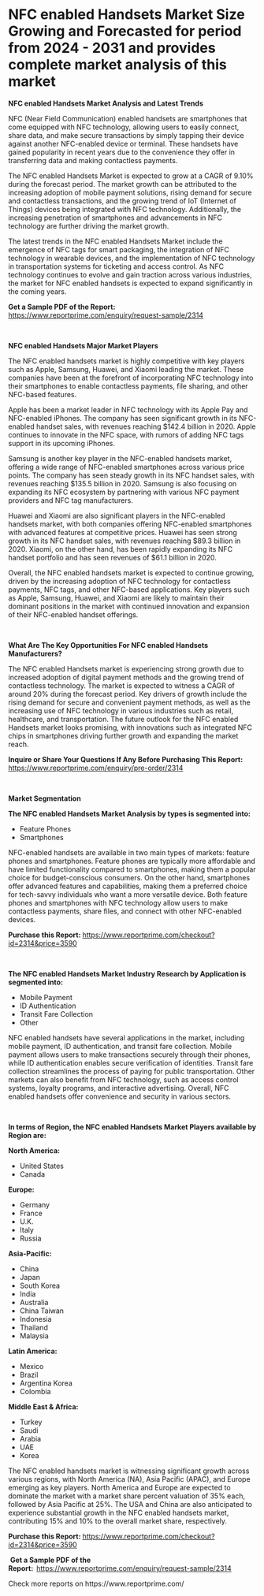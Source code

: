 <p><h1>NFC enabled Handsets Market Size Growing and Forecasted for period from 2024 - 2031 and provides complete market analysis of this market</h1></p><p><strong>NFC enabled Handsets Market Analysis and Latest Trends</strong></p>
<p><p>NFC (Near Field Communication) enabled handsets are smartphones that come equipped with NFC technology, allowing users to easily connect, share data, and make secure transactions by simply tapping their device against another NFC-enabled device or terminal. These handsets have gained popularity in recent years due to the convenience they offer in transferring data and making contactless payments.</p><p>The NFC enabled Handsets Market is expected to grow at a CAGR of 9.10% during the forecast period. The market growth can be attributed to the increasing adoption of mobile payment solutions, rising demand for secure and contactless transactions, and the growing trend of IoT (Internet of Things) devices being integrated with NFC technology. Additionally, the increasing penetration of smartphones and advancements in NFC technology are further driving the market growth.</p><p>The latest trends in the NFC enabled Handsets Market include the emergence of NFC tags for smart packaging, the integration of NFC technology in wearable devices, and the implementation of NFC technology in transportation systems for ticketing and access control. As NFC technology continues to evolve and gain traction across various industries, the market for NFC enabled handsets is expected to expand significantly in the coming years.</p></p>
<p><strong>Get a Sample PDF of the Report:&nbsp;</strong> <a href="https://www.reportprime.com/enquiry/request-sample/2314">https://www.reportprime.com/enquiry/request-sample/2314</a></p>
<p>&nbsp;</p>
<p><strong>NFC enabled Handsets Major Market Players</strong></p>
<p><p>The NFC enabled handsets market is highly competitive with key players such as Apple, Samsung, Huawei, and Xiaomi leading the market. These companies have been at the forefront of incorporating NFC technology into their smartphones to enable contactless payments, file sharing, and other NFC-based features.</p><p>Apple has been a market leader in NFC technology with its Apple Pay and NFC-enabled iPhones. The company has seen significant growth in its NFC-enabled handset sales, with revenues reaching $142.4 billion in 2020. Apple continues to innovate in the NFC space, with rumors of adding NFC tags support in its upcoming iPhones.</p><p>Samsung is another key player in the NFC-enabled handsets market, offering a wide range of NFC-enabled smartphones across various price points. The company has seen steady growth in its NFC handset sales, with revenues reaching $135.5 billion in 2020. Samsung is also focusing on expanding its NFC ecosystem by partnering with various NFC payment providers and NFC tag manufacturers.</p><p>Huawei and Xiaomi are also significant players in the NFC-enabled handsets market, with both companies offering NFC-enabled smartphones with advanced features at competitive prices. Huawei has seen strong growth in its NFC handset sales, with revenues reaching $89.3 billion in 2020. Xiaomi, on the other hand, has been rapidly expanding its NFC handset portfolio and has seen revenues of $61.1 billion in 2020.</p><p>Overall, the NFC enabled handsets market is expected to continue growing, driven by the increasing adoption of NFC technology for contactless payments, NFC tags, and other NFC-based applications. Key players such as Apple, Samsung, Huawei, and Xiaomi are likely to maintain their dominant positions in the market with continued innovation and expansion of their NFC-enabled handset offerings.</p></p>
<p>&nbsp;</p>
<p><strong>What Are The Key Opportunities For NFC enabled Handsets Manufacturers?</strong></p>
<p><p>The NFC enabled Handsets market is experiencing strong growth due to increased adoption of digital payment methods and the growing trend of contactless technology. The market is expected to witness a CAGR of around 20% during the forecast period. Key drivers of growth include the rising demand for secure and convenient payment methods, as well as the increasing use of NFC technology in various industries such as retail, healthcare, and transportation. The future outlook for the NFC enabled Handsets market looks promising, with innovations such as integrated NFC chips in smartphones driving further growth and expanding the market reach.</p></p>
<p><strong>Inquire or Share Your Questions If Any Before Purchasing This Report:</strong> <a href="https://www.reportprime.com/enquiry/pre-order/2314">https://www.reportprime.com/enquiry/pre-order/2314</a></p>
<p>&nbsp;</p>
<p><strong>Market Segmentation</strong></p>
<p><strong>The NFC enabled Handsets Market Analysis by types is segmented into:</strong></p>
<p><ul><li>Feature Phones</li><li>Smartphones</li></ul></p>
<p><p>NFC-enabled handsets are available in two main types of markets: feature phones and smartphones. Feature phones are typically more affordable and have limited functionality compared to smartphones, making them a popular choice for budget-conscious consumers. On the other hand, smartphones offer advanced features and capabilities, making them a preferred choice for tech-savvy individuals who want a more versatile device. Both feature phones and smartphones with NFC technology allow users to make contactless payments, share files, and connect with other NFC-enabled devices.</p></p>
<p><strong>Purchase this Report:&nbsp;</strong><a href="https://www.reportprime.com/checkout?id=2314&price=3590">https://www.reportprime.com/checkout?id=2314&price=3590</a></p>
<p>&nbsp;</p>
<p><strong>The NFC enabled Handsets Market Industry Research by Application is segmented into:</strong></p>
<p><ul><li>Mobile Payment</li><li>ID Authentication</li><li>Transit Fare Collection</li><li>Other</li></ul></p>
<p><p>NFC enabled handsets have several applications in the market, including mobile payment, ID authentication, and transit fare collection. Mobile payment allows users to make transactions securely through their phones, while ID authentication enables secure verification of identities. Transit fare collection streamlines the process of paying for public transportation. Other markets can also benefit from NFC technology, such as access control systems, loyalty programs, and interactive advertising. Overall, NFC enabled handsets offer convenience and security in various sectors.</p></p>
<p>&nbsp;</p>
<p><strong>In terms of Region, the NFC enabled Handsets Market Players available by Region are:</strong></p>
<p>
    <p> <strong> North America: </strong>
        <ul>
            <li>United States</li>
            <li>Canada</li>
        </ul>
        </p> 
    <p> <strong> Europe: </strong>
        <ul>
            <li>Germany</li>
            <li>France</li>
            <li>U.K.</li>
            <li>Italy</li>
            <li>Russia</li>
        </ul>
        </p> 
    <p> <strong> Asia-Pacific: </strong>
        <ul>
            <li>China</li>
            <li>Japan</li>
            <li>South Korea</li>
            <li>India</li>
            <li>Australia</li>
            <li>China Taiwan</li>
            <li>Indonesia</li>
            <li>Thailand</li>
            <li>Malaysia</li>
        </ul>
        </p> 
    <p> <strong> Latin America: </strong>
        <ul>
            <li>Mexico</li>
            <li>Brazil</li>
            <li>Argentina Korea</li>
            <li>Colombia</li>
        </ul>
        </p> 
    <p> <strong> Middle East & Africa: </strong>
        <ul>
            <li>Turkey</li>
            <li>Saudi</li>
            <li>Arabia</li>
            <li>UAE</li>
            <li>Korea</li>
        </ul>
    </p>
    </p>
<p><p>The NFC enabled handsets market is witnessing significant growth across various regions, with North America (NA), Asia Pacific (APAC), and Europe emerging as key players. North America and Europe are expected to dominate the market with a market share percent valuation of 35% each, followed by Asia Pacific at 25%. The USA and China are also anticipated to experience substantial growth in the NFC enabled handsets market, contributing 15% and 10% to the overall market share, respectively.</p></p>
<p><strong>Purchase this Report: </strong><a href="https://www.reportprime.com/checkout?id=2314&price=3590">https://www.reportprime.com/checkout?id=2314&price=3590</a></p>
<p>&nbsp;<strong>Get a Sample PDF of the Report:&nbsp;&nbsp;</strong><a href="https://www.reportprime.com/enquiry/request-sample/2314">https://www.reportprime.com/enquiry/request-sample/2314</a></p>
<p><strong></strong></p>
<p>Check more reports on https://www.reportprime.com/</p>